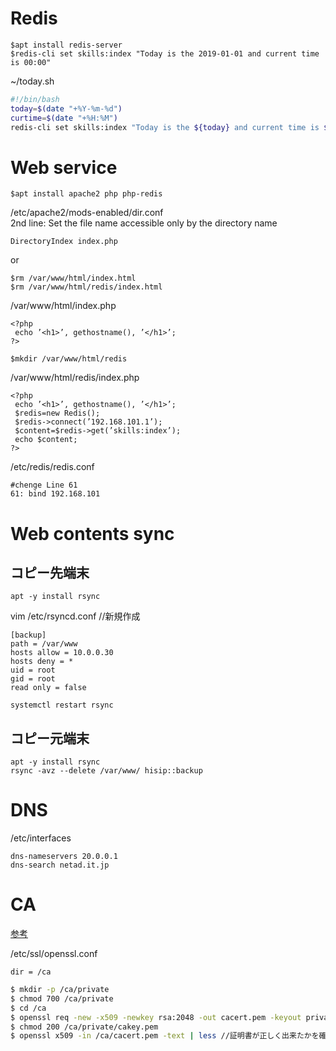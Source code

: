# Redis
```
$apt install redis-server
$redis-cli set skills:index "Today is the 2019-01-01 and current time is 00:00"
```

~/today.sh
```bash:today.sh
#!/bin/bash
today=$(date "+%Y-%m-%d")
curtime=$(date "+%H:%M")
redis-cli set skills:index "Today is the ${today} and current time is ${curtime}"
```

# Web service
```
$apt install apache2 php php-redis
```

/etc/apache2/mods-enabled/dir.conf  
2nd line: Set the file name accessible only by the directory name
  ```
  DirectoryIndex index.php
  ```
or  
```
$rm /var/www/html/index.html
$rm /var/www/html/redis/index.html
```
  
/var/www/html/index.php

```php:index.php
<?php
 echo ’<h1>’, gethostname(), ’</h1>’;
?>
```

```
$mkdir /var/www/html/redis
```

/var/www/html/redis/index.php

```php:index.php
<?php
 echo ’<h1>’, gethostname(), ’</h1>’;
 $redis=new Redis();
 $redis->connect(’192.168.101.1’);
 $content=$redis->get(’skills:index’);
 echo $content;
?>
```

/etc/redis/redis.conf

```
#chenge Line 61
61: bind 192.168.101
```

# Web contents sync
## コピー先端末
```
apt -y install rsync
```
vim /etc/rsyncd.conf //新規作成
```
[backup]
path = /var/www
hosts allow = 10.0.0.30
hosts deny = *
uid = root
gid = root
read only = false
```
```
systemctl restart rsync
```

## コピー元端末
```
apt -y install rsync
rsync -avz --delete /var/www/ hisip::backup
```
# DNS  

/etc/interfaces
```
dns-nameservers 20.0.0.1
dns-search netad.it.jp
```

# CA  
[参考](https://qiita.com/makoto1899/items/ef15372d4cf4621a674e)  

/etc/ssl/openssl.conf

```
dir = /ca
```

```bash
$ mkdir -p /ca/private
$ chmod 700 /ca/private
$ cd /ca
$ openssl req -new -x509 -newkey rsa:2048 -out cacert.pem -keyout private/cakey.pem -days 365
$ chmod 200 /ca/private/cakey.pem
$ openssl x509 -in /ca/cacert.pem -text | less //証明書が正しく出来たかを確認する
```

